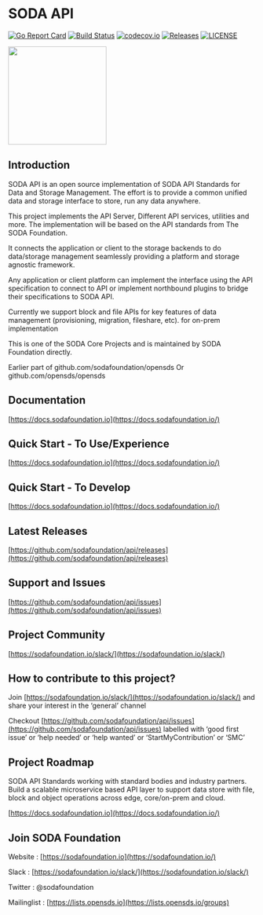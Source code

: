 # SODA API

[![Go Report Card](https://goreportcard.com/badge/github.com/sodafoundation/api?branch=master)](https://goreportcard.com/report/github.com/sodafoundation/api)
[![Build Status](https://travis-ci.org/sodafoundation/api.svg?branch=master)](https://travis-ci.org/sodafoundation/api)
[![codecov.io](https://codecov.io/github/sodafoundation/api/coverage.svg?branch=master)](https://codecov.io/github/sodafoundation/api?branch=master)
[![Releases](https://img.shields.io/github/release/sodafoundation/api/all.svg?style=flat-square)](https://github.com/sodafoundation/api/releases)
[![LICENSE](https://img.shields.io/github/license/sodafoundation/api.svg?style=flat-square)](https://github.com/sodafoundation/api/blob/master/LICENSE)

<img src="https://sodafoundation.io/wp-content/uploads/2020/01/SODA_logo_outline_color_800x800.png" width="200" height="200">

## Introduction

SODA API is an open source implementation of SODA API Standards for Data and Storage Management. The effort is to provide a common unified data and storage interface to store, run any data anywhere.

This project implements the API Server, Different API services, utilities and more. The implementation will be based on the API standards from The SODA Foundation.

It connects the application or client to the storage backends to do data/storage management seamlessly providing a platform and storage agnostic framework.

Any application or client platform can implement the interface using the API specification to connect to API or implement northbound plugins to bridge their specifications to SODA API.

Currently we support block and file APIs for key features of data management (provisioning, migration, fileshare, etc). for on-prem implementation

This is one of the SODA Core Projects and is maintained by SODA Foundation directly.

Earlier part of github.com/sodafoundation/opensds Or github.com/opensds/opensds

## Documentation

[https://docs.sodafoundation.io](https://docs.sodafoundation.io/)

## Quick Start - To Use/Experience

[https://docs.sodafoundation.io](https://docs.sodafoundation.io/)

## Quick Start - To Develop

[https://docs.sodafoundation.io](https://docs.sodafoundation.io/)

## Latest Releases

[https://github.com/sodafoundation/api/releases](https://github.com/sodafoundation/api/releases)

## Support and Issues

[https://github.com/sodafoundation/api/issues](https://github.com/sodafoundation/api/issues)

## Project Community

[https://sodafoundation.io/slack/](https://sodafoundation.io/slack/)

## How to contribute to this project?

Join [https://sodafoundation.io/slack/](https://sodafoundation.io/slack/) and share your interest in the ‘general’ channel

Checkout [https://github.com/sodafoundation/api/issues](https://github.com/sodafoundation/api/issues) labelled with ‘good first issue’ or ‘help needed’ or ‘help wanted’ or ‘StartMyContribution’ or ‘SMC’

## Project Roadmap

SODA API Standards working with standard bodies and industry partners. Build a scalable microservice based API layer to support data store with file, block and object operations across edge, core/on-prem and cloud.

  

[https://docs.sodafoundation.io](https://docs.sodafoundation.io/)

## Join SODA Foundation

Website : [https://sodafoundation.io](https://sodafoundation.io/)

Slack  : [https://sodafoundation.io/slack/](https://sodafoundation.io/slack/)

Twitter  : @sodafoundation

Mailinglist  : [https://lists.opensds.io](https://lists.opensds.io/groups)
